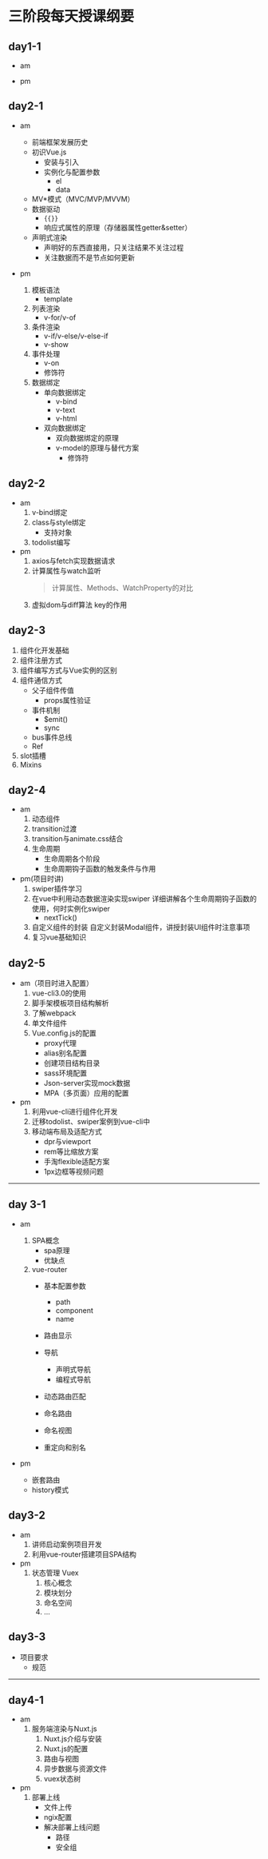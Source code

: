 # 三阶段每天授课纲要

## day1-1
* am

* pm


## day2-1
* am
    * 前端框架发展历史
    * 初识Vue.js
        * 安装与引入
        * 实例化与配置参数
            * el
            * data
    * MV*模式（MVC/MVP/MVVM）
    * 数据驱动
        * `{{}}`
        * 响应式属性的原理（存储器属性getter&setter）
    * 声明式渲染
        * 声明好的东西直接用，只关注结果不关注过程
        * 关注数据而不是节点如何更新
        
* pm
    1. 模板语法
        * template
    2. 列表渲染
        * v-for/v-of
    3. 条件渲染
        * v-if/v-else/v-else-if
        * v-show
    4. 事件处理
        * v-on
        * 修饰符
    5. 数据绑定
        * 单向数据绑定
            * v-bind
            * v-text
            * v-html
        * 双向数据绑定
            * 双向数据绑定的原理
            * v-model的原理与替代方案
                * 修饰符

## day2-2
* am
    1. v-bind绑定
    2. class与style绑定
        * 支持对象
    3. todolist编写 
* pm
    1. axios与fetch实现数据请求
    2. 计算属性与watch监听 
        >计算属性、Methods、WatchProperty的对比 
    3. 虚拟dom与diff算法 key的作用

## day2-3
1. 组件化开发基础 
2. 组件注册方式 
3. 组件编写方式与Vue实例的区别 
4. 组件通信方式 
    * 父子组件传值 
        * props属性验证
    * 事件机制
        * $emit()
        * sync
    * bus事件总线 
    * Ref 
5. slot插槽
6. Mixins

## day2-4
* am
    1. 动态组件
    2. transition过渡 
    3. transition与animate.css结合 
    4. 生命周期 
        * 生命周期各个阶段 
        * 生命周期钩子函数的触发条件与作用
* pm(项目时讲)
    1. swiper插件学习 
    2. 在vue中利用动态数据渲染实现swiper 详细讲解各个生命周期钩子函数的使用，何时实例化swiper 
        * nextTick() 
    3. 自定义组件的封装 自定义封装Modal组件，讲授封装UI组件时注意事项 
    4. 复习vue基础知识 

## day2-5
* am（项目时进入配置）
    1. vue-cli3.0的使用 
    2. 脚手架模板项目结构解析 
    3. 了解webpack 
    4. 单文件组件 
    5. Vue.config.js的配置 
        * proxy代理 
        * alias别名配置 
        * 创建项目结构目录 
        * sass环境配置 
        * Json-server实现mock数据 
        * MPA（多页面）应用的配置
* pm
    1. 利用vue-cli进行组件化开发 
    2. 迁移todolist、swiper案例到vue-cli中 
    3. 移动端布局及适配方式 
        * dpr与viewport 
        * rem等比缩放方案 
        * 手淘flexible适配方案
        * 1px边框等视频问题

-------------------------------------------------

## day 3-1
* am
    1. SPA概念 
        * spa原理 
        * 优缺点 
    2. vue-router 
        * 基本配置参数
            * path
            * component
            * name
        * 路由显示
        * 导航
            * 声明式导航
            * 编程式导航

        * 动态路由匹配 
        * 命名路由 
        * 命名视图
        * 重定向和别名
        
* pm
    * 嵌套路由
    * history模式

## day3-2
* am
    1. 讲师启动案例项目开发 
    2. 利用vue-router搭建项目SPA结构
* pm
    1. 状态管理 Vuex 
        1. 核心概念 
        2. 模块划分 
        3. 命名空间 
        4. ...

## day3-3
* 项目要求
    * 规范

---------------------------------------

## day4-1
* am
    1. 服务端渲染与Nuxt.js 
        1. Nuxt.js介绍与安装 
        2. Nuxt.js的配置 
        3. 路由与视图 
        4. 异步数据与资源文件 
        5. vuex状态树
* pm
    1. 部署上线
        * 文件上传
        * ngix配置
        * 解决部署上线问题
            * 路径
            * 安全组